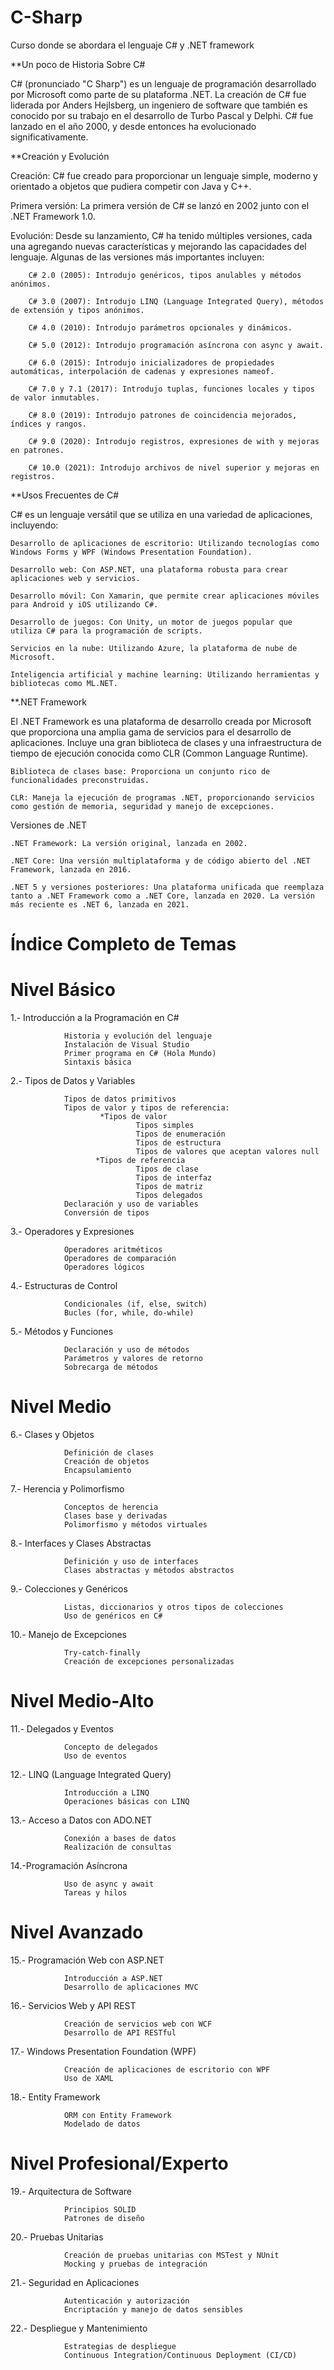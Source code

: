 # C-Sharp
Curso donde se abordara el lenguaje C# y .NET framework

**Un poco de Historia Sobre C#

C# (pronunciado "C Sharp") es un lenguaje de programación desarrollado por Microsoft como parte de su plataforma .NET. La creación de C# fue liderada por Anders Hejlsberg, un ingeniero de software que también es conocido por su trabajo en el desarrollo de Turbo Pascal y Delphi. C# fue lanzado en el año 2000, y desde entonces ha evolucionado significativamente.

**Creación y Evolución

Creación: C# fue creado para proporcionar un lenguaje simple, moderno y orientado a objetos que pudiera competir con Java y C++.

Primera versión: La primera versión de C# se lanzó en 2002 junto con el .NET Framework 1.0.

Evolución: Desde su lanzamiento, C# ha tenido múltiples versiones, cada una agregando nuevas características y mejorando las capacidades del lenguaje. Algunas de las versiones más importantes incluyen:

        C# 2.0 (2005): Introdujo genéricos, tipos anulables y métodos anónimos.
        
        C# 3.0 (2007): Introdujo LINQ (Language Integrated Query), métodos de extensión y tipos anónimos.
        
        C# 4.0 (2010): Introdujo parámetros opcionales y dinámicos.
        
        C# 5.0 (2012): Introdujo programación asíncrona con async y await.
        
        C# 6.0 (2015): Introdujo inicializadores de propiedades automáticas, interpolación de cadenas y expresiones nameof.
        
        C# 7.0 y 7.1 (2017): Introdujo tuplas, funciones locales y tipos de valor inmutables.
        
        C# 8.0 (2019): Introdujo patrones de coincidencia mejorados, índices y rangos.
        
        C# 9.0 (2020): Introdujo registros, expresiones de with y mejoras en patrones.
        
        C# 10.0 (2021): Introdujo archivos de nivel superior y mejoras en registros.
        

**Usos Frecuentes de C#

C# es un lenguaje versátil que se utiliza en una variedad de aplicaciones, incluyendo:
  
    Desarrollo de aplicaciones de escritorio: Utilizando tecnologías como Windows Forms y WPF (Windows Presentation Foundation).
    
    Desarrollo web: Con ASP.NET, una plataforma robusta para crear aplicaciones web y servicios.
    
    Desarrollo móvil: Con Xamarin, que permite crear aplicaciones móviles para Android y iOS utilizando C#.
    
    Desarrollo de juegos: Con Unity, un motor de juegos popular que utiliza C# para la programación de scripts.
    
    Servicios en la nube: Utilizando Azure, la plataforma de nube de Microsoft.
    
    Inteligencia artificial y machine learning: Utilizando herramientas y bibliotecas como ML.NET.

  
**.NET Framework

El .NET Framework es una plataforma de desarrollo creada por Microsoft que proporciona una amplia gama de servicios para el desarrollo de aplicaciones. Incluye una gran biblioteca de clases y una infraestructura de tiempo de ejecución conocida como CLR (Common Language Runtime).

    Biblioteca de clases base: Proporciona un conjunto rico de funcionalidades preconstruidas.
    
    CLR: Maneja la ejecución de programas .NET, proporcionando servicios como gestión de memoria, seguridad y manejo de excepciones.
  
Versiones de .NET

    .NET Framework: La versión original, lanzada en 2002.
    
    .NET Core: Una versión multiplataforma y de código abierto del .NET Framework, lanzada en 2016.
    
    .NET 5 y versiones posteriores: Una plataforma unificada que reemplaza tanto a .NET Framework como a .NET Core, lanzada en 2020. La versión más reciente es .NET 6, lanzada en 2021.



# Índice Completo de Temas


# Nivel Básico

1.- Introducción a la Programación en C#

                Historia y evolución del lenguaje
                Instalación de Visual Studio
                Primer programa en C# (Hola Mundo)
                Sintaxis básica
                
2.- Tipos de Datos y Variables
                
                Tipos de datos primitivos
                Tipos de valor y tipos de referencia:
                        *Tipos de valor
                                Tipos simples
                                Tipos de enumeración
                                Tipos de estructura
                                Tipos de valores que aceptan valores null
                       *Tipos de referencia
                                Tipos de clase
                                Tipos de interfaz
                                Tipos de matriz
                                Tipos delegados
                Declaración y uso de variables
                Conversión de tipos
                
3.- Operadores y Expresiones

                Operadores aritméticos
                Operadores de comparación
                Operadores lógicos
                
4.- Estructuras de Control

                Condicionales (if, else, switch)
                Bucles (for, while, do-while)
                
5.- Métodos y Funciones

                Declaración y uso de métodos
                Parámetros y valores de retorno
                Sobrecarga de métodos 

# Nivel Medio

6.- Clases y Objetos

                Definición de clases
                Creación de objetos
                Encapsulamiento
                
7.- Herencia y Polimorfismo

                Conceptos de herencia
                Clases base y derivadas
                Polimorfismo y métodos virtuales

8.- Interfaces y Clases Abstractas

                Definición y uso de interfaces
                Clases abstractas y métodos abstractos

9.- Colecciones y Genéricos

                Listas, diccionarios y otros tipos de colecciones
                Uso de genéricos en C#


10.- Manejo de Excepciones

                Try-catch-finally
                Creación de excepciones personalizadas

# Nivel Medio-Alto


11.- Delegados y Eventos

                Concepto de delegados
                Uso de eventos
                
12.- LINQ (Language Integrated Query)

                Introducción a LINQ
                Operaciones básicas con LINQ
                
13.- Acceso a Datos con ADO.NET

                Conexión a bases de datos
                Realización de consultas

14.-Programación Asíncrona

                Uso de async y await
                Tareas y hilos


# Nivel Avanzado


15.- Programación Web con ASP.NET

                Introducción a ASP.NET
                Desarrollo de aplicaciones MVC

16.- Servicios Web y API REST

                Creación de servicios web con WCF
                Desarrollo de API RESTful

17.- Windows Presentation Foundation (WPF)

                Creación de aplicaciones de escritorio con WPF
                Uso de XAML
                
18.- Entity Framework

                ORM con Entity Framework
                Modelado de datos


# Nivel Profesional/Experto


19.- Arquitectura de Software

                Principios SOLID
                Patrones de diseño

20.- Pruebas Unitarias

                Creación de pruebas unitarias con MSTest y NUnit
                Mocking y pruebas de integración
                
21.- Seguridad en Aplicaciones

                Autenticación y autorización
                Encriptación y manejo de datos sensibles
                
 22.- Despliegue y Mantenimiento

                Estrategias de despliegue
                Continuous Integration/Continuous Deployment (CI/CD)
